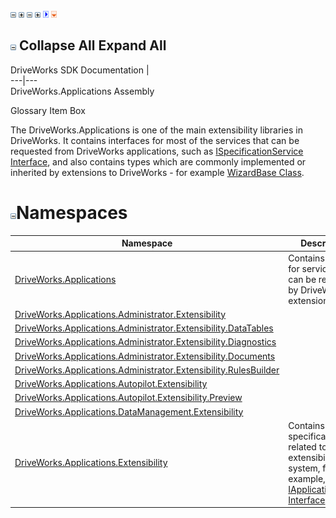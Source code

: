 ![](dotnetimages/collapse.gif) ![](dotnetimages/expand.gif) ![](dotnetimages/collapse.gif) ![](dotnetimages/expand.gif) ![](dotnetimages/drpdown.gif) ![](dotnetimages/drpdown_orange.gif)

![](dotnetimages/collapse.gif) Collapse All Expand All  
---  
DriveWorks SDK Documentation  |   
---|---  
DriveWorks.Applications Assembly   
  
  
Glossary Item Box

The DriveWorks.Applications is one of the main extensibility libraries in DriveWorks. It contains interfaces for most of the services that can be requested from DriveWorks applications, such as [ISpecificationService Interface](topic489.md), and also contains types which are commonly implemented or inherited by extensions to DriveWorks - for example [WizardBase Class](topic1200.md). 

# ![](dotnetimages/collapse.gif)Namespaces

Namespace| Description  
---|---  
[DriveWorks.Applications](topic16.md)| Contains types for services that can be requested by DriveWorks extensions.  
[DriveWorks.Applications.Administrator.Extensibility](topic1277.md)|   
[DriveWorks.Applications.Administrator.Extensibility.DataTables](topic1432.md)|   
[DriveWorks.Applications.Administrator.Extensibility.Diagnostics](topic1498.md)|   
[DriveWorks.Applications.Administrator.Extensibility.Documents](topic1507.md)|   
[DriveWorks.Applications.Administrator.Extensibility.RulesBuilder](topic1581.md)|   
[DriveWorks.Applications.Autopilot.Extensibility](topic1633.md)|   
[DriveWorks.Applications.Autopilot.Extensibility.Preview](topic1982.md)|   
[DriveWorks.Applications.DataManagement.Extensibility](topic1984.md)|   
[DriveWorks.Applications.Extensibility](topic1995.md)| Contains types specifically related to the extensibility system, for example, [IApplicationPlugin Interface](topic2004.md)  
  

